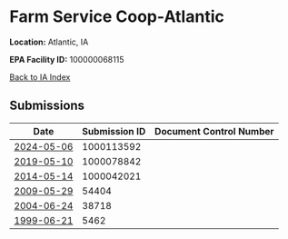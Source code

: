 # Farm Service Coop-Atlantic

**Location:** Atlantic, IA

**EPA Facility ID:** 100000068115

[Back to IA Index](../../index.md)

## Submissions

| Date | Submission ID | Document Control Number |
|------|--------------|-------------------------|
| [2024-05-06](submissions/1000113592.md) | 1000113592 |  |
| [2019-05-10](submissions/1000078842.md) | 1000078842 |  |
| [2014-05-14](submissions/1000042021.md) | 1000042021 |  |
| [2009-05-29](submissions/54404.md) | 54404 |  |
| [2004-06-24](submissions/38718.md) | 38718 |  |
| [1999-06-21](submissions/5462.md) | 5462 |  |
